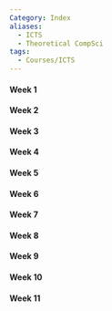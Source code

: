 ```yaml
---
Category: Index
aliases:
  - ICTS
  - Theoretical CompSci
tags:
  - Courses/ICTS
---
```

#### Week 1
#### Week 2
#### Week 3
#### Week 4
#### Week 5
#### Week 6
#### Week 7
#### Week 8
#### Week 9
#### Week 10
#### Week 11